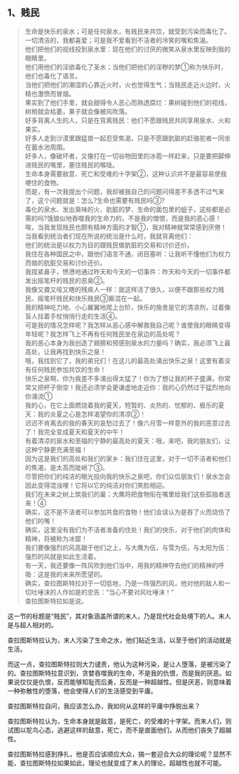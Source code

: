 <h2>1、贱民</h2><blockquote data-pid="QsRIIF3U">生命是快乐的泉水；可是任何泉水，有贱民来共饮，就受到污染而毒化了。<br>一切清洁的，我都喜爱；可是我不爱看到不洁者的冷笑的嘴和焦渴。<br>他们把他们的视线投到泉水里：现在他们的讨厌的微笑从泉水里反映到我的眼睛里。<br>他们用他们的淫欲毒化了圣水；当他们把他们的淫秽的梦①称为快乐时，他们也毒化了语言。<br>当他们把他们的潮湿的心靠近火时，火也觉得生气；当贱民走近火边时，火精也激愤而冒烟。<br>果实到了他们手里，就会甜得令人恶心而熟透腐烂：果树碰到他们的视线，树梢就会枯萎，果子就会像被风吹落。<br>好多背离人生的人，只是在背离贱民：他们不愿跟贱民共同享用泉水、火和果实。<br>好多人走到沙漠里跟猛兽一起忍受焦渴，只是不愿跟肮脏的赶骆驼者一同坐在蓄水池周围。<br>好多人，像破坏者，又像打在一切谷物田里的冰雹一样赶来，只是要把脚伸进贱民的嘴里，塞住贱民的喉咙。<br>生命本身需要敌意、死亡和受难的十字架②，这种认识并不是最容易使我哽住的食物。<br>而是，有一次我提出个问题，我却被我自己的问题问得差不多透不过气来了，这个问题就是：怎么?生命也需要有贱民吗③?<br>毒化的泉水、发出臭味的火、肮脏的梦、生命的面包里的蛆子，这些都是必需的吗?饿狼似地吞噬我的生命力的，不是我的憎恨，而是我的恶心感！唉，当我发现贱民也颇有精神方面的才智①，我对精神就常常感到厌倦！<br>当我看到统治者们现在所说的统治是什么时，我就背离他们：<br>他们的统治是以权力为目的跟贱民做肮脏的交易和讨价还价。<br>我住在各种国民之中，跟他们语言不通，闭目塞听：让我听不懂他们为权力而做的肮脏交易和讨价还价。<br>我捏紧鼻子，愤懑地通过昨天和今天的一切事件：昨天和今天的一切事件都发出摇笔杆的贱民的恶臭②。<br>我像又聋又哑又瞎的残疾人一样：就这样活了很久，以便不跟那些权力贱民、摇笔杆贱民和快乐贱民③厮混在一起。<br>我的精神吃力地、小心翼翼地爬上台阶，快乐的施舍是它的清凉剂，过着像盲人拄着手杖悄俏行走的生活④。<br>可是我的情况怎样呢？我怎样从恶心感中解救我自己呢？谁使我的眼睛变得年轻呢？我怎样飞上不再有任何贱民坐在泉边的高处呢？<br>我的恶心本身为我创造了翅膀和预感到泉水的力量吗？确实，我必须飞上最高处，让我再找到快乐之泉！<br>哦，我找到它了，我的弟兄们！在这儿的最高处涌出快乐之泉！这里有着没有任何贱民参加共饮的生命！<br>快乐之泉啊，你为我差不多涌出得太猛了！你为了想让我的杯子盛满，你常常又把杯子倒空！我还必须学会更谦虚地走近你：我的心仍然过于猛烈地向你涌流①<br>我的心，在它上面燃烧着我的夏天，短暂的、炎热的、忧郁的、极乐的夏天：我的炎夏之心是怎样渴望你的清凉②！<br>迟迟不肯离去的我的春天的哀愁过去了！像六月雪一样意外的我的恶意过去了！我完全变成夏天和夏天的中午！<br>有着清凉的泉水和至福的宁静的最高处的夏天：哦，来吧，我的朋友们，让这种宁静更充满至福！<br>因为这是我们的高处和我们的家乡：我们住在这里，对于一切不洁者和他们的焦渴，是太高而陡峭了③。<br>尽管把你们的纯洁的眼光投向我的快乐之泉吧，你们众位朋友们！泉水怎会因此变得混浊哩！它将以它的纯洁对你们笑脸相迎。<br>我们在未来之树上筑我们的巢；大鹰将把食物衔在嘴里给我们这些孤独者送来！④<br>确实，这不是不洁者可以参加共食的食物！他们会误认为是吞了火而烧伤了他们的嘴！<br>确实，这里没有我们为不洁者准备的住处！我们的快乐，对于他们的肉体和精神，将被称为冰窟！<br>我们要像强烈的风高踞于他们之上，与大鹰为伍，与雪为伍，与太阳为伍：强烈的风就是如此生活着。<br>有一天，我还要像一阵风吹到他们当中，用我的精神夺去他们的精神的呼吸：这是我的未来所愿望的。<br>确实，查拉图斯特拉对于一切低地，乃是一阵强烈的风，他对他的敌人和一切吐唾沫的人作如是的忠告：“当心不要对风吐唾沫！”<br>查拉图斯特拉如是说。</blockquote><p data-pid="iO27Rafd">这一节的标题是“贱民”，其对象涵盖所谓的末人，乃是现代社会处境下的人。末人是与超人相对的。</p><p data-pid="JWCXVqFD">查拉图斯特拉认为，末人污染了生命之水，他们贴近生活，以至于他们的活动就是生活。</p><p data-pid="QfR1FFpw">而这一点，查拉图斯特拉则大力谴责，他认为这种污染，是让人堕落，是被污染了的。查拉图斯特拉意识到，贪婪吞噬我的生命，不是我的仇恨，而是我的厌恶。如果说仅仅是仇恨，反而能够知耻而后勇，反而是一种超越性。但是厌恶，则意味着一种弥散性的堕落，他会使得人们的生活感受到平庸。</p><p data-pid="KBqGPynr">查拉图斯特拉自问，我应该怎么办，我如何从这样的平庸中挣脱出来？</p><p data-pid="l3TLP67R">查拉图斯特拉认为，生命本身就是敌意，是死亡，的受难的十字架。而末人们，则试图以鸵鸟心态，逃避这样的敌意，死亡，而不是直面他们，从而他们丧失了超越性。</p><p data-pid="GQbXHqP7">查拉图斯特拉感到挣扎，他是否应该顺应大众，搞一套迎合大众的理论呢？显然不能，查拉图斯特拉如果如此，理论也就变成了末人的理论。超越性也就不可能。</p><p></p><p></p><p></p><p></p><p></p><p></p><p></p><p></p><p></p><p></p><p></p><p></p><p></p><p></p><p></p><p></p><p></p><p></p>